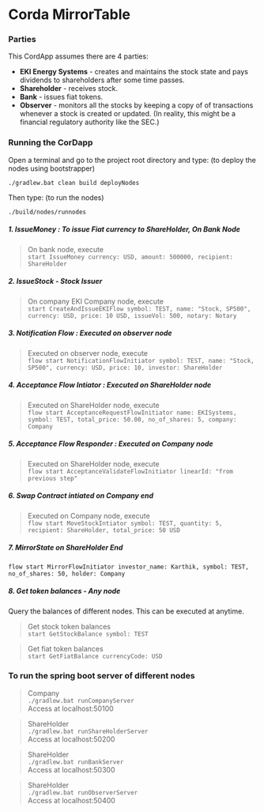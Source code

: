 # Corda MirrorTable

### Parties

This CordApp assumes there are 4 parties:

* **EKI Energy Systems** - creates and maintains the stock state and pays dividends to shareholders after some time passes.
* **Shareholder** - receives stock.
* **Bank** - issues fiat tokens.
* **Observer** - monitors all the stocks by keeping a copy of of transactions whenever a stock is created or updated. (In reality, this might be a financial regulatory authority like the SEC.)

### Running the CorDapp

Open a terminal and go to the project root directory and type: (to deploy the nodes using bootstrapper)
```
./gradlew.bat clean build deployNodes  
```
Then type: (to run the nodes)
```
./build/nodes/runnodes
```
##### 1. IssueMoney : To issue Fiat currency to ShareHolder, On Bank Node
>On bank node, execute <br>`start IssueMoney currency: USD, amount: 500000, recipient: ShareHolder`

##### 2. IssueStock - Stock Issuer
>On company EKI Company node, execute <br>`start CreateAndIssueEKIFlow symbol: TEST, name: "Stock, SP500", currency: USD, price: 10 USD, issueVol: 500, notary: Notary`

##### 3. Notification Flow : Executed on observer node

>Executed on observer node, execute <br>`flow start NotificationFlowInitiator symbol: TEST, name: "Stock, SP500", currency: USD, price: 10, investor: ShareHolder`

##### 4. Acceptance Flow Intiator : Executed on ShareHolder node

>Executed on ShareHolder node, execute <br>`flow start AcceptanceRequestFlowInitiator name: EKISystems, symbol: TEST, total_price: 50.00, no_of_shares: 5, company: Company`

##### 5. Acceptance Flow Responder : Executed on Company node

>Executed on ShareHolder node, execute <br>`flow start AcceptanceValidateFlowInitiator linearId: "from previous step"`

##### 6. Swap Contract intiated on Company end

>Executed on Company node, execute <br>`flow start MoveStockIntiator symbol: TEST, quantity: 5, recipient: ShareHolder, total_price: 50 USD`

##### 7. MirrorState on ShareHolder End
`flow start MirrorFlowInitiator investor_name: Karthik, symbol: TEST, no_of_shares: 50, holder: Company`

##### 8. Get token balances - Any node
Query the balances of different nodes. This can be executed at anytime.
> Get stock token balances
<br>`start GetStockBalance symbol: TEST`

>Get fiat token balances
<br>`start GetFiatBalance currencyCode: USD`

### To run the spring boot server of different nodes

> Company
<br>`./gradlew.bat runCompanyServer`
<br> Access at localhost:50100

> ShareHolder
<br>`./gradlew.bat runShareHolderServer`
> <br> Access at localhost:50200

> ShareHolder
<br>`./gradlew.bat runBankServer`
<br> Access at localhost:50300

> ShareHolder
<br>`./gradlew.bat runObserverServer`
> <br> Access at localhost:50400
